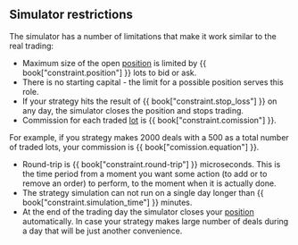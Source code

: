 ## Simulator restrictions

The simulator has a number of limitations that make it work similar to the real trading:

- Maximum size of the open [position](/terms.md#position) is limited by {{ book["constraint.position"] }} lots to bid or ask.
- There is no starting capital - the limit for a possible position serves this role.
- If your strategy hits the result of {{ book["constraint.stop_loss"] }} on any day, the simulator closes the position and stops trading.
- Commission for each traded [lot](/terms.md#lot) is {{ book["constraint.comission"] }}.

For example, if you strategy makes 2000 deals with a 500 as a total number of traded lots, your commission is {{ book["comission.equation"] }}.
- Round-trip is {{ book["constraint.round-trip"] }} microseconds. This is the time period from a moment you want some action (to add or to remove an order) to perform, to the moment when it is actually done.
- The strategy simulation can not run on a single day longer than {{ book["constraint.simulation_time"] }} minutes.
- At the end of the trading day the simulator closes your [position](/terms.md#position) automatically.
In case your strategy makes large number of deals during a day that will be just another convenience.
